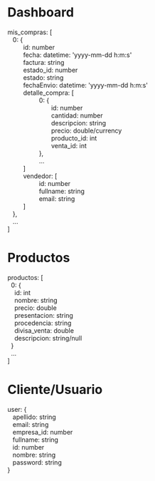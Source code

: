 <h1>Dashboard</h1>
<p>
mis_compras: [<br/>
&nbsp;&nbsp;&nbsp;0: {<br/>
&nbsp;&nbsp;&nbsp;&nbsp;&nbsp;&nbsp;&nbsp;&nbsp;&nbsp;id: number<br/>
&nbsp;&nbsp;&nbsp;&nbsp;&nbsp;&nbsp;&nbsp;&nbsp;&nbsp;fecha: datetime: 'yyyy-mm-dd h:m:s'<br/>
&nbsp;&nbsp;&nbsp;&nbsp;&nbsp;&nbsp;&nbsp;&nbsp;&nbsp;factura: string<br/>
&nbsp;&nbsp;&nbsp;&nbsp;&nbsp;&nbsp;&nbsp;&nbsp;&nbsp;estado_id: number<br/>
&nbsp;&nbsp;&nbsp;&nbsp;&nbsp;&nbsp;&nbsp;&nbsp;&nbsp;estado: string<br/>
&nbsp;&nbsp;&nbsp;&nbsp;&nbsp;&nbsp;&nbsp;&nbsp;&nbsp;fechaEnvio: datetime: 'yyyy-mm-dd h:m:s'<br/>
&nbsp;&nbsp;&nbsp;&nbsp;&nbsp;&nbsp;&nbsp;&nbsp;&nbsp;detalle_compra: [<br/>
&nbsp;&nbsp;&nbsp;&nbsp;&nbsp;&nbsp;&nbsp;&nbsp;&nbsp;&nbsp;&nbsp;&nbsp;&nbsp;&nbsp;&nbsp;&nbsp;&nbsp;&nbsp;0: {<br/>
&nbsp;&nbsp;&nbsp;&nbsp;&nbsp;&nbsp;&nbsp;&nbsp;&nbsp;&nbsp;&nbsp;&nbsp;&nbsp;&nbsp;&nbsp;&nbsp;&nbsp;&nbsp;&nbsp;&nbsp;&nbsp;&nbsp;&nbsp;&nbsp;&nbsp;id: number<br/>
&nbsp;&nbsp;&nbsp;&nbsp;&nbsp;&nbsp;&nbsp;&nbsp;&nbsp;&nbsp;&nbsp;&nbsp;&nbsp;&nbsp;&nbsp;&nbsp;&nbsp;&nbsp;&nbsp;&nbsp;&nbsp;&nbsp;&nbsp;&nbsp;&nbsp;cantidad: number<br/>
&nbsp;&nbsp;&nbsp;&nbsp;&nbsp;&nbsp;&nbsp;&nbsp;&nbsp;&nbsp;&nbsp;&nbsp;&nbsp;&nbsp;&nbsp;&nbsp;&nbsp;&nbsp;&nbsp;&nbsp;&nbsp;&nbsp;&nbsp;&nbsp;&nbsp;descripcion: string<br/>
&nbsp;&nbsp;&nbsp;&nbsp;&nbsp;&nbsp;&nbsp;&nbsp;&nbsp;&nbsp;&nbsp;&nbsp;&nbsp;&nbsp;&nbsp;&nbsp;&nbsp;&nbsp;&nbsp;&nbsp;&nbsp;&nbsp;&nbsp;&nbsp;&nbsp;precio: double/currency<br/>
&nbsp;&nbsp;&nbsp;&nbsp;&nbsp;&nbsp;&nbsp;&nbsp;&nbsp;&nbsp;&nbsp;&nbsp;&nbsp;&nbsp;&nbsp;&nbsp;&nbsp;&nbsp;&nbsp;&nbsp;&nbsp;&nbsp;&nbsp;&nbsp;&nbsp;producto_id: int<br/>
&nbsp;&nbsp;&nbsp;&nbsp;&nbsp;&nbsp;&nbsp;&nbsp;&nbsp;&nbsp;&nbsp;&nbsp;&nbsp;&nbsp;&nbsp;&nbsp;&nbsp;&nbsp;&nbsp;&nbsp;&nbsp;&nbsp;&nbsp;&nbsp;&nbsp;venta_id: int<br/>
&nbsp;&nbsp;&nbsp;&nbsp;&nbsp;&nbsp;&nbsp;&nbsp;&nbsp;&nbsp;&nbsp;&nbsp;&nbsp;&nbsp;&nbsp;&nbsp;&nbsp;&nbsp;},<br/>
&nbsp;&nbsp;&nbsp;&nbsp;&nbsp;&nbsp;&nbsp;&nbsp;&nbsp;&nbsp;&nbsp;&nbsp;&nbsp;&nbsp;&nbsp;&nbsp;&nbsp;&nbsp;...<br/>
&nbsp;&nbsp;&nbsp;&nbsp;&nbsp;&nbsp;&nbsp;&nbsp;&nbsp;]<br/>
&nbsp;&nbsp;&nbsp;&nbsp;&nbsp;&nbsp;&nbsp;&nbsp;&nbsp;vendedor: [<br/>
&nbsp;&nbsp;&nbsp;&nbsp;&nbsp;&nbsp;&nbsp;&nbsp;&nbsp;&nbsp;&nbsp;&nbsp;&nbsp;&nbsp;&nbsp;&nbsp;&nbsp;&nbsp;id: number<br/>
&nbsp;&nbsp;&nbsp;&nbsp;&nbsp;&nbsp;&nbsp;&nbsp;&nbsp;&nbsp;&nbsp;&nbsp;&nbsp;&nbsp;&nbsp;&nbsp;&nbsp;&nbsp;fullname: string<br/>
&nbsp;&nbsp;&nbsp;&nbsp;&nbsp;&nbsp;&nbsp;&nbsp;&nbsp;&nbsp;&nbsp;&nbsp;&nbsp;&nbsp;&nbsp;&nbsp;&nbsp;&nbsp;email: string<br/>
&nbsp;&nbsp;&nbsp;&nbsp;&nbsp;&nbsp;&nbsp;&nbsp;&nbsp;]<br/>
&nbsp;&nbsp;&nbsp;},<br/>
&nbsp;&nbsp;&nbsp;...<br/>
]
</p>
<h1>Productos</h1>
<p>
productos: [<br/>
&nbsp;&nbsp;0: {<br/>
&nbsp;&nbsp;&nbsp;&nbsp;id: int<br/>
&nbsp;&nbsp;&nbsp;&nbsp;nombre: string<br/>
&nbsp;&nbsp;&nbsp;&nbsp;precio: double<br/>
&nbsp;&nbsp;&nbsp;&nbsp;presentacion: string<br/>
&nbsp;&nbsp;&nbsp;&nbsp;procedencia: string<br/>
&nbsp;&nbsp;&nbsp;&nbsp;divisa_venta: double<br/>
&nbsp;&nbsp;&nbsp;&nbsp;descripcion: string/null<br/>
&nbsp;&nbsp;}<br/>
&nbsp;&nbsp;...<br/>
]
</p>

<h1>Cliente/Usuario</h1>
<p>
user: {<br/>
&nbsp;&nbsp;&nbsp;apellido: string<br/>
&nbsp;&nbsp;&nbsp;email: string<br/>
&nbsp;&nbsp;&nbsp;empresa_id: number<br/>
&nbsp;&nbsp;&nbsp;fullname: string<br/>
&nbsp;&nbsp;&nbsp;id: number<br/>
&nbsp;&nbsp;&nbsp;nombre: string<br/>
&nbsp;&nbsp;&nbsp;password: string<br/>
}
</p>